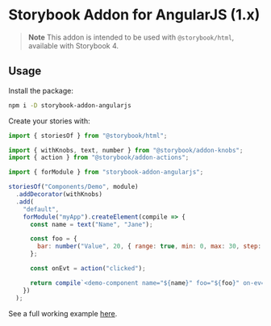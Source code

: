 # Storybook Addon for AngularJS (1.x)

> **Note**
> This addon is intended to be used with `@storybook/html`, available with Storybook 4.

## Usage

Install the package:
```bash
npm i -D storybook-addon-angularjs
```

Create your stories with:

```js
import { storiesOf } from "@storybook/html";

import { withKnobs, text, number } from "@storybook/addon-knobs";
import { action } from "@storybook/addon-actions";

import { forModule } from "storybook-addon-angularjs";

storiesOf("Components/Demo", module)
  .addDecorator(withKnobs)
  .add(
    "default",
    forModule("myApp").createElement(compile => {
      const name = text("Name", "Jane");

      const foo = {
        bar: number("Value", 20, { range: true, min: 0, max: 30, step: 1 })
      };

      const onEvt = action("clicked");

      return compile`<demo-component name="${name}" foo="${foo}" on-ev="${onEvt}(num, name)"></demo-component>`;
    })
  );
```

See a full working example [here](https://github.com/titonobre/storybook-addon-angularjs-example).
